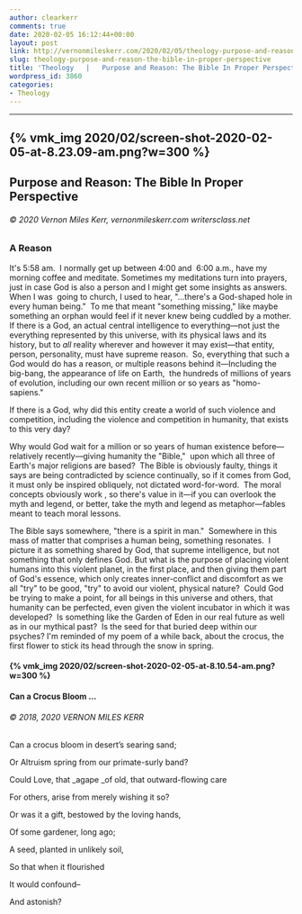 ```yaml
---
author: clearkerr
comments: true
date: 2020-02-05 16:12:44+00:00
layout: post
link: http://vernonmileskerr.com/2020/02/05/theology-purpose-and-reason-the-bible-in-proper-perspective/
slug: theology-purpose-and-reason-the-bible-in-proper-perspective
title: 'Theology   |   Purpose and Reason: The Bible In Proper Perspective'
wordpress_id: 3860
categories:
- Theology
---
```


* * *





## {% vmk_img 2020/02/screen-shot-2020-02-05-at-8.23.09-am.png?w=300 %}




## Purpose and Reason: The Bible In Proper Perspective




###### © 2020 Vernon Miles Kerr, vernonmileskerr.com writersclass.net




### A Reason


It's 5:58 am.  I normally get up between 4:00 and  6:00 a.m., have my morning coffee and meditate. Sometimes my meditations turn into prayers, just in case God is also a person and I might get some insights as answers. When I was  going to church, I used to hear, "...there's a God-shaped hole in every human being."  To me that meant "something missing," like maybe something an orphan would feel if it never knew being cuddled by a mother. If there is a God, an actual central intelligence to everything—not just the everything represented by this universe, with its physical laws and its history, but to _all_ reality wherever and however it may exist—that entity, person, personality, must have supreme reason.  So, everything that such a God would do has a reason, or multiple reasons behind it—Including the big-bang, the appearance of life on Earth,  the hundreds of millions of years of evolution, including our own recent million or so years as "homo-sapiens."

If there is a God, why did this entity create a world of such violence and competition, including the violence and competition in humanity, that exists to this very day?

Why would God wait for a million or so years of human existence before—relatively recently—giving humanity the "Bible,"  upon which all three of Earth's major religions are based?  The Bible is obviously faulty, things it says are being contradicted by science continually, so if it comes from God, it must only be inspired obliquely, not dictated word-for-word.  The moral concepts obviously work , so there's value in it—if you can overlook the myth and legend, or better, take the myth and legend as metaphor—fables meant to teach moral lessons.

The Bible says somewhere, "there is a spirit in man."  Somewhere in this mass of matter that comprises a human being, something resonates.  I picture it as something shared by God, that supreme intelligence, but not something that only defines God. But what is the purpose of placing violent humans into this violent planet, in the first place, and then giving them part of God's essence, which only creates inner-conflict and discomfort as we all "try" to be good, "try" to avoid our violent, physical nature?  Could God be trying to make a point, for all beings in this universe and others, that humanity can be perfected, even given the violent incubator in which it was developed?  Is something like the Garden of Eden in our real future as well as in our mythical past?  Is the seed for that buried deep within our psyches? I'm reminded of my poem of a while back, about the crocus, the first flower to stick its head through the snow in spring.


#### {% vmk_img 2020/02/screen-shot-2020-02-05-at-8.10.54-am.png?w=300 %}




#### Can a Crocus Bloom …




###### © 2018, 2020 VERNON MILES KERR


Can a crocus bloom in desert’s searing sand;

Or Altruism spring from our primate-surly band?

Could Love, that _agape _of old, that outward-flowing care

For others, arise from merely wishing it so?

Or was it a gift, bestowed by the loving hands,

Of some gardener, long ago;

A seed, planted in unlikely soil,

So that when it flourished

It would confound–

And astonish?
